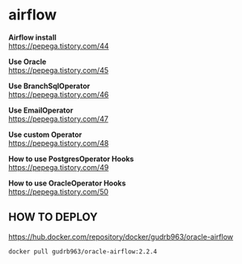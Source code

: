 # airflow

<b>Airflow install</b><br>
https://pepega.tistory.com/44 

<b>Use Oracle</b><br>
https://pepega.tistory.com/45 

<b>Use BranchSqlOperator</b><br>
https://pepega.tistory.com/46

<b>Use EmailOperator</b><br>
https://pepega.tistory.com/47

<b>Use custom Operator</b><br>
https://pepega.tistory.com/48

<b>How to use PostgresOperator Hooks</b><br>
https://pepega.tistory.com/49

<b>How to use OracleOperator Hooks</b><br>
https://pepega.tistory.com/50

## HOW TO DEPLOY

https://hub.docker.com/repository/docker/gudrb963/oracle-airflow
```
docker pull gudrb963/oracle-airflow:2.2.4
```